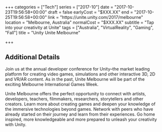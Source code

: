+++
categories = ["Tech"]
series = ["2017-10"]
date = "2017-10-23T19:56:58+00:00"
draft = false
earlyCost = "$XXX.XX"
end = "2017-10-25T19:56:58+00:00"
link = "https://unite.unity.com/2017/melbourne"
location = "Melbourne, Australia"
normalCost = "$XXX.XX"
subtitle = "Tap into your creativity at Unite"
tags = ["Australia", "VirtualReality", "Gaming", "Fall"]
title = "Unity Unite Melbourne"

+++
<!--more-->

## Additional Details

Join us at the annual developer conference for Unity–the market leading platform for creating video games, simulations and other interactive 3D, 2D and VR/AR content. As in the past, Unite Melbourne will be part of the exciting Melbourne International Games Week.

Unite Melbourne offers the perfect opportunity to connect with artists, developers, teachers, filmmakers, researchers, storytellers and other creators. Learn more about creating games and deepen your knowledge of the immersive technologies beyond games. Network with peers who have already started on their journey and learn from their experiences. Go home inspired, more knowledgeable and more prepared to unleash your creativity with Unity.